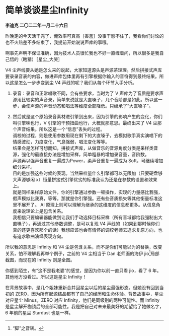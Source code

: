 # 简单谈谈星尘Infinity
**李迪克	二〇二二年一月二十六日**

昨晚定的今天活干完了，俺效率可真高［害羞］没事干憋不住了，我看你们讨论的也不火热差不多结束了，我提前开始说说声库的事哦。

啊事先声明不保证准确，因为技术人员很忙我也不好一直缠着问，所以很多是我自己悟的（瞎猜）［星尘_大哭］

V4 尘声线要从她是怎么来的说起，大家知道源头是声源茶理理。然后拼接式声库要录录音表的内容，做进声库包体里再有引擎根据你输入的音符得到最终结果。所以这是怎么一步步变到尘 V4 声线的呢？我们从每个环节入手分析。

1. 录音：录音和正常唱歌不同，会有些要求，当时为了 V 声库为了音质是要求声源用比较实的声音录，简单来说就是大直嗓子，几个音阶都是如此。所以这一步，会使声源的声音动态和唱法等维度全部降低。只继承了“大直嗓子”。

2. 然后就是这个原始录音素材进引擎到出来，因为引擎的影响产生的变化，你们叫引擎味也行，V 引擎的干预扭曲也行，大概就那意思。最终出来了 V4 尘那个声音结果。所以这是一个“信息”丢失的过程。  
调校的过程，则是使用参数用现在剩下的大直嗓子，去模拟歌手真实演唱下的情感波动，力度变化，气息强弱，唱法变化等等。  
结果会是怎样可想而知，拼接式声库，从做音乐的音源角度分类是采样类音源，强化的最直接办法是增加采样，简单粗暴的增加录音量，音阶数。  
声源再以强声音重复一遍成为Power，柔声音重复一遍成为 Soft，可继续增加细分采样。  
目的是加强这些时候的表现。当然采样量什么引擎都可以无限加（只要硬盘够大声源够闲 x）恒量拼接式引擎优劣的标准我认为还是在参数的设置和效果上。  
就是同样采样原始文件，你的引擎通过参数一顿操作，实现的力量感比我强，假声模拟比我真，等等。那就是你引擎强。还有些音质损失等其他衡量标准这里不展开了。
AI 原理上则可以理解为继承的这维度的信息都更多。从信息角度来说理论上是包含关系。  
我相信只要编辑器能做到让我们手动选择目标采样（所有音域都给我强制出大直嗓子），再通过其他参数调整，是可以复现 V4 声线的（如果到那时候你们真的还更喜欢那个的话）我想应该也会有情怀的调校老师去追求复原方向，也有追求歌曲演绎表现方向。

所以我的意思是 Infinity 和 V4 尘是包含关系，而不是你们可能以为的替换，改变关系，怕不理解我再举个例子，之前的 V4 尘相当于 Dan 老师画的海伊 jio[^1]局部截图，而现在的 Infinity 则是全图。

你感到陌生，有“这不是我老婆”的感觉，是因为你以前一直只看 jio，看了 6 年。其他地方没看过。所以这是星尘 Infinity！

在背景故事中，是几个姐妹重新合并回星尘以后的星尘最强形态。但她没有回到当初的 ZERO，因为所有起源结晶都有了自己的经历和生命体验。背景故事中，星尘对应星尘 Minus，ZERO 对应 Infinity，他们是同级别的两种可能性。而 Infinity 是星尘解开枷锁后的全部可能性。我是把自己对未来最美好的期望给了她做名字，6 年前的星尘 Stardust 也是一样。

[^1]: “脚”之音转。
